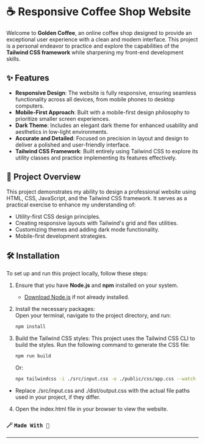 # ☕ Responsive Coffee Shop Website

Welcome to **Golden Coffee**, an online coffee shop designed to provide an exceptional user experience with a clean and modern interface. This project is a personal endeavor to practice and explore the capabilities of the **Tailwind CSS framework** while sharpening my front-end development skills.

## ✨ Features

- **Responsive Design**: The website is fully responsive, ensuring seamless functionality across all devices, from mobile phones to desktop computers.
- **Mobile-First Approach**: Built with a mobile-first design philosophy to prioritize smaller screen experiences.
- **Dark Theme**: Includes an elegant dark theme for enhanced usability and aesthetics in low-light environments.
- **Accurate and Detailed**: Focused on precision in layout and design to deliver a polished and user-friendly interface.
- **Tailwind CSS Framework**: Built entirely using Tailwind CSS to explore its utility classes and practice implementing its features effectively.

## 📂 Project Overview

This project demonstrates my ability to design a professional website using HTML, CSS, JavaScript, and the Tailwind CSS framework. It serves as a practical exercise to enhance my understanding of:

- Utility-first CSS design principles.
- Creating responsive layouts with Tailwind's grid and flex utilities.
- Customizing themes and adding dark mode functionality.
- Mobile-first development strategies.

## 🛠️ Installation

To set up and run this project locally, follow these steps:

1. Ensure that you have **Node.js** and **npm** installed on your system.  
   - [Download Node.js](https://nodejs.org) if not already installed.

2. Install the necessary packages:  
   Open your terminal, navigate to the project directory, and run:
   ```bash
   npm install
   ```
3. Build the Tailwind CSS styles:
This project uses the Tailwind CSS CLI to build the styles. Run the following command to generate the CSS file:
   ```bash
   npm run build
   ```
   Or:
   ```bash
   npx tailwindcss -i ./src/input.css -o ./public/css/app.css --watch
   ```
- Replace ./src/input.css and ./dist/output.css with the actual file paths used in your project, if they differ.

4. Open the index.html file in your browser to view the website.

### 🪄 `Made With 🤍`
---
